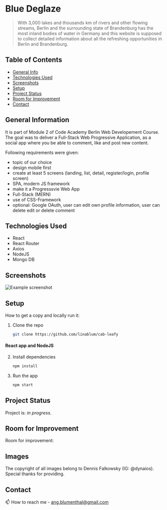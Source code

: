 # Blue Deglaze

> With 3,000 lakes and thousands km of rivers and other flowing streams, Berlin and the surrounding state of Brandenburg has 
the most inland bodies of water in Germany and this website is supposed to collect
detailed information about all the refreshing opportunities in Berlin and Brandenburg. 

## Table of Contents
* [General Info](#general-information)
* [Technologies Used](#technologies-used)
* [Screenshots](#screenshots)
* [Setup](#setup)
* [Project Status](#project-status)
* [Room for Improvement](#room-for-improvement)
* [Contact](#contact)


## General Information

It is part of Module 2 of Code Academy Berlin Web Developement Course. The goal was to deliver a Full-Stack Web Progressive Application, as a social app where you be able to comment, like and post new content.

Following requirements were given:
- topic of our choice
- design mobile first
- create at least 5 screens (landing, list, detail, register/login, profile screen)
- SPA, modern JS framework
- make it a Progresssvie Web App
- Full-Stack (MERN)
- use of CSS-Framework
- optional: Google OAuth, user can edit own profile information, user can delete edit or delete comment


## Technologies Used

- React
- React Router
- Axios
- NodeJS
- Mongo DB


## Screenshots
![Example screenshot](./img/)


## Setup

How to get a copy and locally run it:

1. Clone the repo
   ```bash
   git clone https://github.com/linablum/cab-leafy
   ```

 #### React app and NodeJS
2. Install dependencies
   ```bash
   npm install
   ```
3. Run the app
   ```bash
   npm start
   ```

## Project Status
Project is: _in progress_. 


## Room for Improvement

Room for improvement:


## Images

The copyright of all images belong to Dennis Falkowsky (IG: @dynaios). Special thanks for providing.


## Contact

📫 How to reach me - ang.blumenthal@gmail.com
